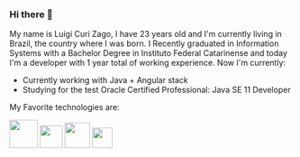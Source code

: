 ### Hi there 👋
My name is Luigi Curi Zago, I have 23 years old and I'm currently living in Brazil, the country where I was born. 
I Recently graduated in Information Systems with a Bachelor Degree in Instituto Federal Catarinense and today I'm a developer with 1 year total of working experience. 
Now I'm currently:
 - Currently working with Java + Angular stack
 - Studying for the test Oracle Certified Professional: Java SE 11 Developer

My Favorite technologies are:
<br>
<div>
 <img src= https://camo.githubusercontent.com/20ffa1c9a31e2c991c8b52b0cb7be938de51db4b7a9299658fef28efb0cc845a/68747470733a2f2f63646e2e6a7364656c6976722e6e65742f67682f64657669636f6e732f64657669636f6e2f69636f6e732f6a6176612f6a6176612d6f726967696e616c2e737667 width = 50></img>
<img src=https://img.icons8.com/color/480/spring-logo.png width = 40></img>
<img src=https://angular.io/assets/images/logos/angular/angular.png width = 45></img>
<img src=https://upload.wikimedia.org/wikipedia/commons/thumb/e/e3/Android_Studio_Icon_%282014-2019%29.svg/1200px-Android_Studio_Icon_%282014-2019%29.svg.png width = 36></img>
</div>
<!--
**Luigicuri/Luigicuri** is a ✨ _special_ ✨ repository because its `README.md` (this file) appears on your GitHub profile.

Here are some ideas to get you started:

- 🔭 I’m currently working on ...
- 🌱 I’m currently learning ...
- 👯 I’m looking to collaborate on ...
- 🤔 I’m looking for help with ...
- 💬 Ask me about ...
- 📫 How to reach me: ...
- 😄 Pronouns: ...
- ⚡ Fun fact: ...
-->
